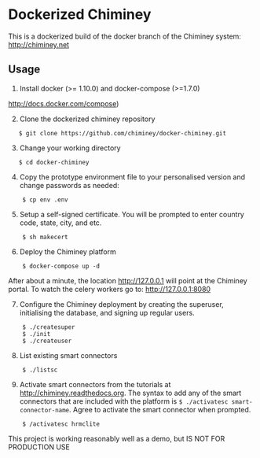 Dockerized Chiminey
===================

This is a dockerized build of the docker branch of the Chiminey system: http://chiminey.net

Usage
-----

1. Install docker (>= 1.10.0) and docker-compose (>=1.7.0)

http://docs.docker.com/compose)

2. Clone the dockerized chiminey repository
 ```
    $ git clone https://github.com/chiminey/docker-chiminey.git
 ```

3. Change your working directory
 ```
    $ cd docker-chiminey
 ```

4. Copy the prototype environment file to your personalised version and change passwords as needed:

```
    $ cp env .env
```

5. Setup a self-signed certificate. You will be prompted to enter country code, state, city, and etc.
```
    $ sh makecert
```

6. Deploy the Chiminey platform
```
    $ docker-compose up -d
```

   After about a minute, the location http://127.0.0.1 will point at the Chiminey portal.
   To watch the celery workers go to: http://127.0.0.1:8080

7. Configure the Chiminey deployment by creating the superuser, initialising the database, and signing up regular users.

```
    $ ./createsuper
    $ ./init
    $ ./createuser
```

8. List existing smart connectors
```
    $ ./listsc
```

9. Activate smart connectors from the tutorials at http://chiminey.readthedocs.org. The syntax to add any of the smart connectors that are included with the platform is ```$ ./activatesc smart-connector-name```. Agree to activate the smart connector when prompted.

```
    $ /activatesc hrmclite
```

This project is working reasonably well as a demo, but IS NOT FOR PRODUCTION USE
